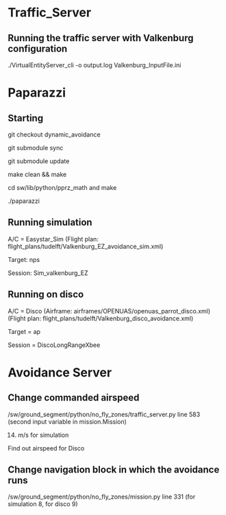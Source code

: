 # Traffic_Server
## Running the traffic server with Valkenburg configuration

./VirtualEntityServer_cli -o output.log Valkenburg_InputFile.ini

# Paparazzi 
## Starting

git checkout dynamic_avoidance

git submodule sync

git submodule update

make clean && make

cd sw/lib/python/pprz_math and make

./paparazzi

## Running simulation
A/C = Easystar_Sim
(Flight plan: flight_plans/tudelft/Valkenburg_EZ_avoidance_sim.xml)

Target: nps

Session: Sim_valkenburg_EZ

## Running on disco
A/C = Disco 
(Airframe: airframes/OPENUAS/openuas_parrot_disco.xml)
(Flight plan: flight_plans/tudelft/Valkenburg_disco_avoidance.xml)

Target = ap

Session = DiscoLongRangeXbee

# Avoidance Server

## Change commanded airspeed
/sw/ground_segment/python/no_fly_zones/traffic_server.py line 583 (second input variable in mission.Mission)
 
14. m/s for simulation
 
Find out airspeed for Disco

## Change navigation block in which the avoidance runs
/sw/ground_segment/python/no_fly_zones/mission.py line 331 (for simulation 8, for disco 9)


